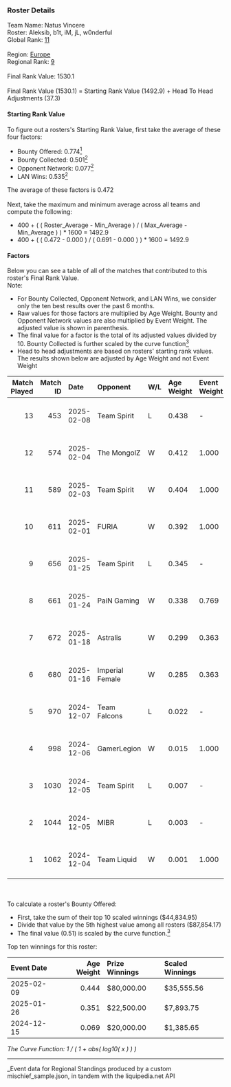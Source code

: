### Roster Details<br />
Team Name: Natus Vincere<br />
Roster: Aleksib, b1t, iM, jL, w0nderful<br />
Global Rank: [11](../../standings_global_2025_06_02.md)<br />
<br />
Region: [Europe]( ../../standings_europe_2025_06_02.md)<br />
Regional Rank: [9]( ../../standings_europe_2025_06_02.md)<br />
<br />
Final Rank Value:  1530.1<br />
<br />
Final Rank Value (1530.1) = Starting Rank Value (1492.9) + Head To Head Adjustments (37.3)<br />

#### Starting Rank Value<br />
To figure out a rosters's Starting Rank Value, first take the average of these four factors:<br />
- Bounty Offered: 0.774[<sup>1</sup>](#table2)
- Bounty Collected: 0.501[<sup>2</sup>](#table1)
- Opponent Network: 0.077[<sup>2</sup>](#table1)
- LAN Wins: 0.535[<sup>2</sup>](#table1)

The average of these factors is 0.472<br />
<br />
Next, take the maximum and minimum average across all teams and compute the following:<br />
- 400 + ( ( Roster_Average - Min_Average ) / ( Max_Average - Min_Average ) ) * 1600 = 1492.9
- 400 + ( ( 0.472 - 0.000 ) / ( 0.691 - 0.000 ) ) * 1600 = 1492.9


#### Factors<br />
Below you can see a table of all of the matches that contributed to this roster's Final Rank Value.<br />
Note:<br />

- For Bounty Collected, Opponent Network, and LAN Wins, we consider only the ten best results over the past 6 months.
- Raw values for those factors are multiplied by Age Weight. Bounty and Opponent Network values are also multiplied by Event Weight. The adjusted value is shown in parenthesis.
- The final value for a factor is the total of its adjusted values divided by 10. Bounty Collected is further scaled by the curve function[<sup>3</sup>](#curveFunction)
- Head to head adjustments are based on rosters' starting rank values. The results shown below are adjusted by Age Weight and not Event Weight
<span id="table1"></span><br />


| Match Played | Match ID | Date       | Opponent        | W/L | Age Weight | Event Weight | Bounty Collected | Opponent Network | LAN Wins  | H2H Adj. | Roster                          |
| -: | -: | :- | :- | :- | :- | :- | :- | :- | :- | -: | :- |
|           13 |      453 | 2025-02-08 | Team Spirit     | L   | 0.438      | -            | -                | -                | -         |    -1.09 | Aleksib, b1t, iM, jL, w0nderful |
|           12 |      574 | 2025-02-04 | The MongolZ     | W   | 0.412      | 1.000        | 0.823 (0.339)    | 0.490 (0.202)    | 1 (0.412) |    10.80 | Aleksib, b1t, iM, jL, w0nderful |
|           11 |      589 | 2025-02-03 | Team Spirit     | W   | 0.404      | 1.000        | 1.000 (0.404)    | 0.634 (0.256)    | 1 (0.404) |    11.86 | Aleksib, b1t, iM, jL, w0nderful |
|           10 |      611 | 2025-02-01 | FURIA           | W   | 0.392      | 1.000        | 0.066 (0.026)    | 0.193 (0.076)    | 1 (0.392) |     0.80 | Aleksib, b1t, iM, jL, w0nderful |
|            9 |      656 | 2025-01-25 | Team Spirit     | L   | 0.345      | -            | -                | -                | -         |    -0.78 | Aleksib, b1t, iM, jL, w0nderful |
|            8 |      661 | 2025-01-24 | PaiN Gaming     | W   | 0.338      | 0.769        | 0.481 (0.125)    | 0.453 (0.118)    | 1 (0.338) |     6.78 | Aleksib, b1t, iM, jL, w0nderful |
|            7 |      672 | 2025-01-18 | Astralis        | W   | 0.299      | 0.363        | 1.000 (0.108)    | 1.000 (0.108)    | 0 (0.000) |     8.78 | Aleksib, b1t, iM, jL, w0nderful |
|            6 |      680 | 2025-01-16 | Imperial Female | W   | 0.285      | 0.363        | 0.089 (0.009)    | 0.000 (0.000)    | 0 (0.000) |     0.10 | Aleksib, b1t, iM, jL, w0nderful |
|            5 |      970 | 2024-12-07 | Team Falcons    | L   | 0.022      | -            | -                | -                | -         |    -0.06 | Aleksib, b1t, iM, jL, w0nderful |
|            4 |      998 | 2024-12-06 | GamerLegion     | W   | 0.015      | 1.000        | 0.137 (0.002)    | 0.447 (0.007)    | 1 (0.015) |     0.16 | Aleksib, b1t, iM, jL, w0nderful |
|            3 |     1030 | 2024-12-05 | Team Spirit     | L   | 0.007      | -            | -                | -                | -         |    -0.02 | Aleksib, b1t, iM, jL, w0nderful |
|            2 |     1044 | 2024-12-05 | MIBR            | L   | 0.003      | -            | -                | -                | -         |    -0.08 | Aleksib, b1t, iM, jL, w0nderful |
|            1 |     1062 | 2024-12-04 | Team Liquid     | W   | 0.001      | 1.000        | 0.116 (0.000)    | 0.267 (0.000)    | 1 (0.001) |     0.01 | Aleksib, b1t, iM, jL, w0nderful |

<br />
<span id="table2"></span><br />
To calculate a roster's Bounty Offered:<br />

- First, take the sum of their top 10 scaled winnings ($44,834.95)
- Divide that value by the 5th highest value among all rosters ($87,854.17)
- The final value (0.51) is scaled by the curve function.[<sup>3</sup>](#curveFunction)

Top ten winnings for this roster:<br />

| Event Date | Age Weight | Prize Winnings | Scaled Winnings |
| :- | -: | :- | :- |
| 2025-02-09 |      0.444 | $80,000.00     | $35,555.56      |
| 2025-01-26 |      0.351 | $22,500.00     | $7,893.75       |
| 2024-12-15 |      0.069 | $20,000.00     | $1,385.65       |


<span id="curveFunction"></span>_The Curve Function: 1 / ( 1 + abs( log10( x ) ) )_<br />

---
_Event data for Regional Standings produced by a custom mischief_sample.json, in tandem with the liquipedia.net API<br />
